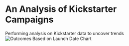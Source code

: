 # An Analysis of Kickstarter Campaigns
Performing analysis on Kickstarter data to uncover trends
![Outcomes Based on Launch Date Chart](https://user-images.githubusercontent.com/111163264/185809526-814b404d-5dbe-4d3c-8985-2212aed1dba5.png)
